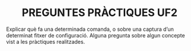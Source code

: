 <h1 align="center">PREGUNTES PRÀCTIQUES UF2</h1>

Explicar què fa una determinada comanda, o sobre una captura d’un determinat fitxer de configuració.
Alguna pregunta sobre algun concepte vist a les pràctiques realitzades.
